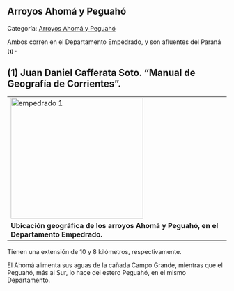 ## Arroyos Ahomá y Peguahó

Categoría: [Arroyos Ahomá y Peguahó](http://descubrircorrientes.com.ar/2012/index.php/1554-geografia/5-hidrologia/agua-en-estado-liquido/hidrografia-de-corrientes/los-tributarios-del-parana/arroyos-ahoma-y-peguaho)

Ambos corren en el Departamento Empedrado, y son afluentes del Paraná <sub><strong><span><span>(1)</span></span></strong></sub> .

## **(1)** Juan Daniel Cafferata Soto. “Manual de Geografía de Corrientes”.

<table><tbody><tr><td><img alt="empedrado 1" src="http://descubrircorrientes.com.ar/2012/index.php/1554-geografia/5-hidrologia/agua-en-estado-liquido/hidrografia-de-corrientes/los-tributarios-del-parana/images/fotos_de_geografia/empedrado%201.jpg" height="277" width="304"></td></tr><tr><td><span><strong><span><span>Ubicación geográfica de los arroyos Ahomá y Peguahó, en el Departamento Empedrado.</span></span></strong></span></td></tr></tbody></table>

Tienen una extensión de 10 y 8 kilómetros, respectivamente.

El Ahomá alimenta sus aguas de la cañada Campo Grande, mientras que el Peguahó, más al Sur, lo hace del estero Peguahó, en el mismo Departamento.